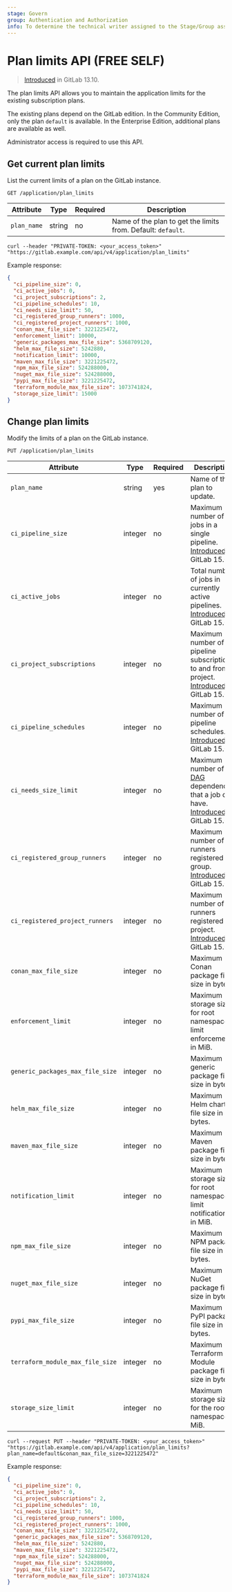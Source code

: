 ```yaml
---
stage: Govern
group: Authentication and Authorization
info: To determine the technical writer assigned to the Stage/Group associated with this page, see https://about.gitlab.com/handbook/product/ux/technical-writing/#assignments
---
```


# Plan limits API **(FREE SELF)**

> [Introduced](https://gitlab.com/gitlab-org/gitlab/-/merge_requests/54232) in GitLab 13.10.

The plan limits API allows you to maintain the application limits for the existing subscription plans.

The existing plans depend on the GitLab edition. In the Community Edition, only the plan `default`
is available. In the Enterprise Edition, additional plans are available as well.

Administrator access is required to use this API.

## Get current plan limits

List the current limits of a plan on the GitLab instance.

```plaintext
GET /application/plan_limits
```

| Attribute                         | Type    | Required | Description |
| --------------------------------- | ------- | -------- | ----------- |
| `plan_name`                       | string  | no       | Name of the plan to get the limits from. Default: `default`. |

```shell
curl --header "PRIVATE-TOKEN: <your_access_token>" "https://gitlab.example.com/api/v4/application/plan_limits"
```

Example response:

```json
{
  "ci_pipeline_size": 0,
  "ci_active_jobs": 0,
  "ci_project_subscriptions": 2,
  "ci_pipeline_schedules": 10,
  "ci_needs_size_limit": 50,
  "ci_registered_group_runners": 1000,
  "ci_registered_project_runners": 1000,
  "conan_max_file_size": 3221225472,
  "enforcement_limit": 10000,
  "generic_packages_max_file_size": 5368709120,
  "helm_max_file_size": 5242880,
  "notification_limit": 10000,
  "maven_max_file_size": 3221225472,
  "npm_max_file_size": 524288000,
  "nuget_max_file_size": 524288000,
  "pypi_max_file_size": 3221225472,
  "terraform_module_max_file_size": 1073741824,
  "storage_size_limit": 15000
}
```

## Change plan limits

Modify the limits of a plan on the GitLab instance.

```plaintext
PUT /application/plan_limits
```

| Attribute                         | Type    | Required | Description |
| --------------------------------- | ------- | -------- | ----------- |
| `plan_name`                       | string  | yes      | Name of the plan to update. |
| `ci_pipeline_size`                | integer | no       | Maximum number of jobs in a single pipeline. [Introduced](https://gitlab.com/gitlab-org/gitlab/-/merge_requests/85895) in GitLab 15.0. |
| `ci_active_jobs`                  | integer | no       | Total number of jobs in currently active pipelines. [Introduced](https://gitlab.com/gitlab-org/gitlab/-/merge_requests/85895) in GitLab 15.0. |
| `ci_project_subscriptions`        | integer | no       | Maximum number of pipeline subscriptions to and from a project. [Introduced](https://gitlab.com/gitlab-org/gitlab/-/merge_requests/85895) in GitLab 15.0. |
| `ci_pipeline_schedules`           | integer | no       | Maximum number of pipeline schedules. [Introduced](https://gitlab.com/gitlab-org/gitlab/-/merge_requests/85895) in GitLab 15.0. |
| `ci_needs_size_limit`             | integer | no       | Maximum number of [DAG](../ci/directed_acyclic_graph/index.md) dependencies that a job can have. [Introduced](https://gitlab.com/gitlab-org/gitlab/-/merge_requests/85895) in GitLab 15.0. |
| `ci_registered_group_runners`     | integer | no       | Maximum number of runners registered per group. [Introduced](https://gitlab.com/gitlab-org/gitlab/-/merge_requests/85895) in GitLab 15.0. |
| `ci_registered_project_runners`   | integer | no       | Maximum number of runners registered per project. [Introduced](https://gitlab.com/gitlab-org/gitlab/-/merge_requests/85895) in GitLab 15.0. |
| `conan_max_file_size`             | integer | no       | Maximum Conan package file size in bytes. |
| `enforcement_limit`               | integer | no       | Maximum storage size for root namespace limit enforcement in MiB. |
| `generic_packages_max_file_size`  | integer | no       | Maximum generic package file size in bytes. |
| `helm_max_file_size`              | integer | no       | Maximum Helm chart file size in bytes. |
| `maven_max_file_size`             | integer | no       | Maximum Maven package file size in bytes. |
| `notification_limit`              | integer | no       | Maximum storage size for root namespace limit notifications in MiB. |
| `npm_max_file_size`               | integer | no       | Maximum NPM package file size in bytes. |
| `nuget_max_file_size`             | integer | no       | Maximum NuGet package file size in bytes. |
| `pypi_max_file_size`              | integer | no       | Maximum PyPI package file size in bytes. |
| `terraform_module_max_file_size`  | integer | no       | Maximum Terraform Module package file size in bytes. |
| `storage_size_limit`              | integer | no       | Maximum storage size for the root namespace in MiB. |

```shell
curl --request PUT --header "PRIVATE-TOKEN: <your_access_token>" "https://gitlab.example.com/api/v4/application/plan_limits?plan_name=default&conan_max_file_size=3221225472"
```

Example response:

```json
{
  "ci_pipeline_size": 0,
  "ci_active_jobs": 0,
  "ci_project_subscriptions": 2,
  "ci_pipeline_schedules": 10,
  "ci_needs_size_limit": 50,
  "ci_registered_group_runners": 1000,
  "ci_registered_project_runners": 1000,
  "conan_max_file_size": 3221225472,
  "generic_packages_max_file_size": 5368709120,
  "helm_max_file_size": 5242880,
  "maven_max_file_size": 3221225472,
  "npm_max_file_size": 524288000,
  "nuget_max_file_size": 524288000,
  "pypi_max_file_size": 3221225472,
  "terraform_module_max_file_size": 1073741824
}
```
